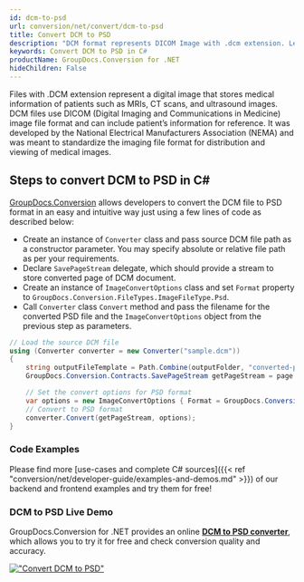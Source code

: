 ```yaml
---
id: dcm-to-psd
url: conversion/net/convert/dcm-to-psd
title: Convert DCM to PSD
description: "DCM format represents DICOM Image with .dcm extension. Learn how to convert DCM to PSD file programmatically in C# language using GroupDocs.Conversion for .NET library."
keywords: Convert DCM to PSD in C#
productName: GroupDocs.Conversion for .NET
hideChildren: False
---
```


Files with .DCM extension represent a digital image that stores medical information of patients such as MRIs, CT scans, and ultrasound images. DCM files use DICOM (Digital Imaging and Communications in Medicine) image file format and can include patient’s information for reference. It was developed by the National Electrical Manufacturers Association (NEMA) and was meant to standardize the imaging file format for distribution and viewing of medical images.

## Steps to convert DCM to PSD in C#

[GroupDocs.Conversion](https://products.groupdocs.com/conversion/net) allows developers to convert the DCM file to PSD format in an easy and intuitive way just using a few lines of code as described below:

* Create an instance of `Converter` class and pass source DCM file path as a constructor parameter. You may specify absolute or relative file path as per your requirements. 
* Declare `SavePageStream` delegate, which should provide a stream to store converted page of DCM document.
* Create an instance of `ImageConvertOptions` class and set `Format` property to `GroupDocs.Conversion.FileTypes.ImageFileType.Psd`.
* Call `Converter` class `Convert` method and pass the filename for the converted PSD file and the `ImageConvertOptions` object from the previous step as parameters.

```csharp
// Load the source DCM file
using (Converter converter = new Converter("sample.dcm"))
{
    string outputFileTemplate = Path.Combine(outputFolder, "converted-page-{0}.psd");
    GroupDocs.Conversion.Contracts.SavePageStream getPageStream = page => new FileStream(string.Format(outputFileTemplate, page), FileMode.Create);

    // Set the convert options for PSD format
    var options = new ImageConvertOptions { Format = GroupDocs.Conversion.FileTypes.ImageFileType.Psd };   
    // Convert to PSD format
    converter.Convert(getPageStream, options);
}
```

### Code Examples

Please find more [use-cases and complete C# sources]({{< ref "conversion/net/developer-guide/examples-and-demos.md" >}}) of our backend and frontend examples and try them for free!

### DCM to PSD Live Demo

GroupDocs.Conversion for .NET provides an online [**DCM to PSD converter**](https://products.groupdocs.app/conversion/dcm-to-psd), which allows you to try it for free and check conversion quality and accuracy.

[!["Convert DCM to PSD"](conversion/net/images/convert-to-psd/convert-dcm-to-psd.png)](https://products.groupdocs.app/conversion/dcm-to-psd)